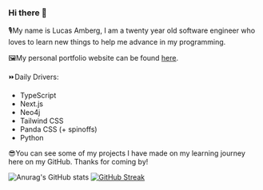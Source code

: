 ### Hi there 👋

🎙️My name is Lucas Amberg, I am a twenty year old software engineer who loves to learn new things to help me advance in my programming.

🖼️My personal portfolio website can be found [here](https://lucasamberg.dev/).

⏩Daily Drivers:
- TypeScript
- Next.js
- Neo4j
- Tailwind CSS
- Panda CSS (+ spinoffs)
- Python


😎You can see some of my projects I have made on my learning journey here on my GitHub. Thanks for coming by!

![Anurag's GitHub stats](https://github-readme-stats-smoky-seven-93.vercel.app/api?username=lucas-amberg&show_icons=true&theme=transparent)
[![GitHub Streak](https://streak-stats.demolab.com?user=lucas-amberg&theme=dark)]()


